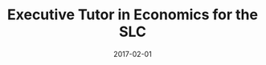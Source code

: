 ---
title: Executive Tutor in Economics for the SLC
summary: Served as lead economics, student economics tutor at UC Berkeley's Student Learning Center. Taught both econometrics and micro economics weekly review sessions and provided 1-on-1 tutoring to students weekly.
date: 2017-02-01
type: docs
math: false
featured: true
tags:
  - Student Learning Center (Economics)
image:
  caption: ''
---